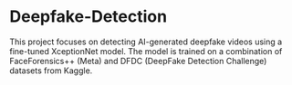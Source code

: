 # Deepfake-Detection
This project focuses on detecting AI-generated deepfake videos using a fine-tuned XceptionNet model. The model is trained on a combination of FaceForensics++ (Meta) and DFDC (DeepFake Detection Challenge) datasets from Kaggle.
